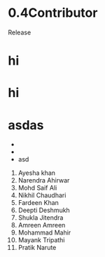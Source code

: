 # 0.4Contributor
Release
# hi 
# hi 
# asdas 
*
*
* asd 

1. Ayesha khan
2. Narendra Ahirwar
3. Mohd Saif Ali
4. Nikhil Chaudhari
5. Fardeen Khan
6. Deepti Deshmukh 
7. Shukla Jitendra 
8. Amreen Amreen
9. Mohammad Mahir
10. Mayank Tripathi
11. Pratik Narute


